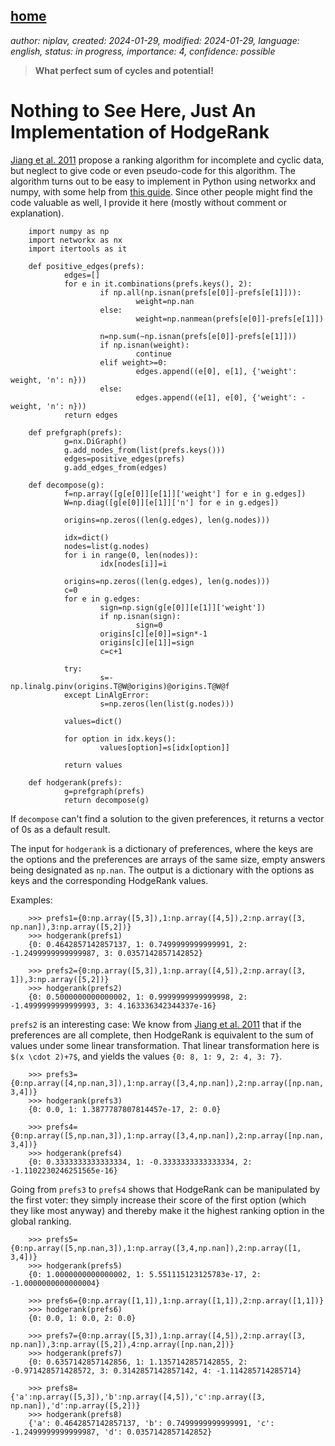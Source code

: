 [home](./index.md)
------------------

*author: niplav, created: 2024-01-29, modified: 2024-01-29, language: english, status: in progress, importance: 4, confidence: possible*

> __What perfect sum of cycles and potential!__

Nothing to See Here, Just An Implementation of HodgeRank
=========================================================

<!--TODO: Schizo theories about how Hodge Theory is the solution to
everything?-->

[Jiang et al.
2011](./doc/preference/statistical_ranking_and_combinatorial_hodge_theory_jiang_et_al_2011.pdf "Statistical ranking and combinatorial Hodge theory")
propose a ranking algorithm for incomplete and cyclic data, but neglect
to give code or even pseudo-code for this algorithm. The algorithm turns out
to be easy to implement in Python using networkx and numpy, with some help from [this
guide](https://medium.com/@zj444/hodgerank-generating-movie-ranking-from-imdb-movie-ratings-part-1-2a88ec148f10 "HodgeRank: Generating Movie Ranking From IMDb Movie Ratings (Part 1: Problem Formulation)").
Since other people might find the code valuable as well, I provide it here
(mostly without comment or explanation).

        import numpy as np
        import networkx as nx
        import itertools as it

        def positive_edges(prefs):
                edges=[]
                for e in it.combinations(prefs.keys(), 2):
                        if np.all(np.isnan(prefs[e[0]]-prefs[e[1]])):
                                weight=np.nan
                        else:
                                weight=np.nanmean(prefs[e[0]]-prefs[e[1]])

                        n=np.sum(~np.isnan(prefs[e[0]]-prefs[e[1]]))
                        if np.isnan(weight):
                                continue
                        elif weight>=0:
                                edges.append((e[0], e[1], {'weight': weight, 'n': n}))
                        else:
                                edges.append((e[1], e[0], {'weight': -weight, 'n': n}))
                return edges

        def prefgraph(prefs):
                g=nx.DiGraph()
                g.add_nodes_from(list(prefs.keys()))
                edges=positive_edges(prefs)
                g.add_edges_from(edges)

        def decompose(g):
                f=np.array([g[e[0]][e[1]]['weight'] for e in g.edges])
                W=np.diag([g[e[0]][e[1]]['n'] for e in g.edges])

                origins=np.zeros((len(g.edges), len(g.nodes)))

                idx=dict()
                nodes=list(g.nodes)
                for i in range(0, len(nodes)):
                        idx[nodes[i]]=i

                origins=np.zeros((len(g.edges), len(g.nodes)))
                c=0
                for e in g.edges:
                        sign=np.sign(g[e[0]][e[1]]['weight'])
                        if np.isnan(sign):
                                sign=0
                        origins[c][e[0]]=sign*-1
                        origins[c][e[1]]=sign
                        c=c+1

                try:
                        s=-np.linalg.pinv(origins.T@W@origins)@origins.T@W@f
                except LinAlgError:
                        s=np.zeros(len(list(g.nodes)))

                values=dict()

                for option in idx.keys():
                        values[option]=s[idx[option]]

                return values

        def hodgerank(prefs):
                g=prefgraph(prefs)
                return decompose(g)

If `decompose` can't find a solution to the given preferences, it returns
a vector of 0s as a default result.

The input for `hodgerank` is a dictionary of preferences, where the
keys are the options and the preferences are arrays of the same size,
empty answers being designated as `np.nan`. The output is a dictionary
with the options as keys and the corresponding HodgeRank values.

Examples:

        >>> prefs1={0:np.array([5,3]),1:np.array([4,5]),2:np.array([3, np.nan]),3:np.array([5,2])}
        >>> hodgerank(prefs1)
        {0: 0.4642857142857137, 1: 0.7499999999999991, 2: -1.2499999999999987, 3: 0.0357142857142852}

        >>> prefs2={0:np.array([5,3]),1:np.array([4,5]),2:np.array([3, 1]),3:np.array([5,2])}
        >>> hodgerank(prefs2)
        {0: 0.5000000000000002, 1: 0.9999999999999998, 2: -1.4999999999999993, 3: 4.163336342344337e-16}

`prefs2` is an interesting case: We know from
[Jiang et al.
2011](.doc/preference/statistical_ranking_and_combinatorial_hodge_theory_jiang_et_al_2011.pdf "Statistical ranking and combinatorial Hodge theory")
that if the preferences are all complete, then HodgeRank is equivalent
to the sum of values under some linear transformation. That linear
transformation here is `$(x \cdot 2)+7$`, and yields the values
`{0: 8, 1: 9, 2: 4, 3: 7}`.

        >>> prefs3={0:np.array([4,np.nan,3]),1:np.array([3,4,np.nan]),2:np.array([np.nan, 3,4])}
        >>> hodgerank(prefs3)
        {0: 0.0, 1: 1.3877787807814457e-17, 2: 0.0}

        >>> prefs4={0:np.array([5,np.nan,3]),1:np.array([3,4,np.nan]),2:np.array([np.nan, 3,4])}
        >>> hodgerank(prefs4)
        {0: 0.3333333333333334, 1: -0.3333333333333334, 2: -1.1102230246251565e-16}

Going from `prefs3` to `prefs4` shows that HodgeRank can be manipulated
by the first voter: they simply increase their score of the first option
(which they like most anyway) and thereby make it the highest ranking
option in the global ranking.

        >>> prefs5={0:np.array([5,np.nan,3]),1:np.array([3,4,np.nan]),2:np.array([1, 3,4])}
        >>> hodgerank(prefs5)
        {0: 1.0000000000000002, 1: 5.551115123125783e-17, 2: -1.0000000000000004}

        >>> prefs6={0:np.array([1,1]),1:np.array([1,1]),2:np.array([1,1])}
        >>> hodgerank(prefs6)
        {0: 0.0, 1: 0.0, 2: 0.0}

        >>> prefs7={0:np.array([5,3]),1:np.array([4,5]),2:np.array([3, np.nan]),3:np.array([5,2]),4:np.array([np.nan,2])}
        >>> hodgerank(prefs7)
        {0: 0.6357142857142856, 1: 1.1357142857142855, 2: -0.971428571428572, 3: 0.3142857142857142, 4: -1.114285714285714}

        >>> prefs8={'a':np.array([5,3]),'b':np.array([4,5]),'c':np.array([3, np.nan]),'d':np.array([5,2])}
        >>> hodgerank(prefs8)
        {'a': 0.4642857142857137, 'b': 0.7499999999999991, 'c': -1.2499999999999987, 'd': 0.0357142857142852}

